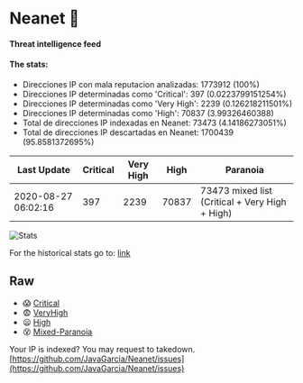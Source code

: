 # Neanet :hocho:
#### Threat intelligence feed
#### The stats:

- Direcciones IP con mala reputacion analizadas: 1773912 (100%)
- Direcciones IP determinadas como 'Critical':  397 (0.0223799151254%)
- Direcciones IP determinadas como 'Very High':  2239 (0.126218211501%)
- Direcciones IP determinadas como 'High':  70837 (3.99326460388)
- Total de direcciones IP indexadas en Neanet:  73473 (4.14186273051%)
- Total de direcciones IP descartadas en Neanet:  1700439 (95.8581372695%)

| Last Update | Critical | Very High | High | Paranoia |
| --- | --- | --- | --- | --- |
| 2020-08-27 06:02:16 | 397 | 2239 | 70837 | 73473 mixed list (Critical + Very High + High)|

![Stats](https://docs.google.com/spreadsheets/d/e/2PACX-1vSnaNMIXVabIpDJjufMlzH7poXnshF3mgd8Is1g9ytUEzVsP5my4Trn8f-xkoLLQ38xpL3HtmUexLo6/pubchart?oid=501124687&format=image)

For the historical stats go to: [link](/stats.csv)
## Raw
- :scream: [Critical](https://raw.githubusercontent.com/JavaGarcia/Neanet/master/blacklists/neanet_critical.txt)
- :fearful: [VeryHigh](https://raw.githubusercontent.com/JavaGarcia/Neanet/master/blacklists/neanet_veryHigh.txtt)
- :frowning: [High](https://raw.githubusercontent.com/JavaGarcia/Neanet/master/blacklists/neanet_high.txt)
- :dizzy_face: [Mixed-Paranoia](https://raw.githubusercontent.com/JavaGarcia/Neanet/master/blacklists/neanet_all.txt)


Your IP is indexed? You may request to takedown. [https://github.com/JavaGarcia/Neanet/issues](https://github.com/JavaGarcia/Neanet/issues)





























































































































































































































































































































































































































































































